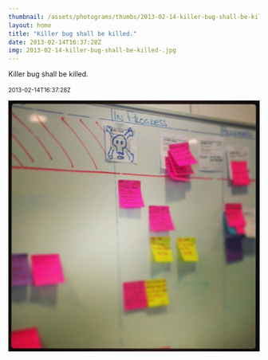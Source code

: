 ```yaml
---
thumbnail: /assets/photograms/thumbs/2013-02-14-killer-bug-shall-be-killed-.jpg
layout: home
title: "Killer bug shall be killed."
date: 2013-02-14T16:37:28Z
img: 2013-02-14-killer-bug-shall-be-killed-.jpg
---
```


Killer bug shall be killed.

<small>2013-02-14T16:37:28Z</small>

![Killer bug shall be killed.](2013-02-14-killer-bug-shall-be-killed-.jpg)
